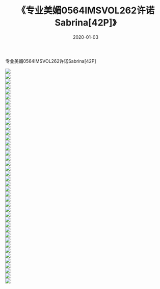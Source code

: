 ﻿---
layout: post
title:  《专业美媚0564IMSVOL262许诺Sabrina[42P]》
date:   2020-01-03
img: http://pic.660000.xyz/1:down/唯美/2020/专业美媚0564IMSVOL262许诺Sabrina[42P]/000.jpg
categories: [美女, 清纯, 唯美]
---

专业美媚0564IMSVOL262许诺Sabrina[42P]

  ![](http://pic.660000.xyz/1:down/唯美/2020/专业美媚0564IMSVOL262许诺Sabrina[42P]/001.jpg) <br> ![](http://pic.660000.xyz/1:down/唯美/2020/专业美媚0564IMSVOL262许诺Sabrina[42P]/002.jpg) <br> ![](http://pic.660000.xyz/1:down/唯美/2020/专业美媚0564IMSVOL262许诺Sabrina[42P]/003.jpg) <br> ![](http://pic.660000.xyz/1:down/唯美/2020/专业美媚0564IMSVOL262许诺Sabrina[42P]/004.jpg) <br> ![](http://pic.660000.xyz/1:down/唯美/2020/专业美媚0564IMSVOL262许诺Sabrina[42P]/005.jpg) <br> ![](http://pic.660000.xyz/1:down/唯美/2020/专业美媚0564IMSVOL262许诺Sabrina[42P]/006.jpg) <br> ![](http://pic.660000.xyz/1:down/唯美/2020/专业美媚0564IMSVOL262许诺Sabrina[42P]/007.jpg) <br> ![](http://pic.660000.xyz/1:down/唯美/2020/专业美媚0564IMSVOL262许诺Sabrina[42P]/008.jpg) <br> ![](http://pic.660000.xyz/1:down/唯美/2020/专业美媚0564IMSVOL262许诺Sabrina[42P]/009.jpg) <br> ![](http://pic.660000.xyz/1:down/唯美/2020/专业美媚0564IMSVOL262许诺Sabrina[42P]/010.jpg) <br> ![](http://pic.660000.xyz/1:down/唯美/2020/专业美媚0564IMSVOL262许诺Sabrina[42P]/011.jpg) <br> ![](http://pic.660000.xyz/1:down/唯美/2020/专业美媚0564IMSVOL262许诺Sabrina[42P]/012.jpg) <br> ![](http://pic.660000.xyz/1:down/唯美/2020/专业美媚0564IMSVOL262许诺Sabrina[42P]/013.jpg) <br> ![](http://pic.660000.xyz/1:down/唯美/2020/专业美媚0564IMSVOL262许诺Sabrina[42P]/014.jpg) <br> ![](http://pic.660000.xyz/1:down/唯美/2020/专业美媚0564IMSVOL262许诺Sabrina[42P]/015.jpg) <br> ![](http://pic.660000.xyz/1:down/唯美/2020/专业美媚0564IMSVOL262许诺Sabrina[42P]/016.jpg) <br> ![](http://pic.660000.xyz/1:down/唯美/2020/专业美媚0564IMSVOL262许诺Sabrina[42P]/017.jpg) <br> ![](http://pic.660000.xyz/1:down/唯美/2020/专业美媚0564IMSVOL262许诺Sabrina[42P]/018.jpg) <br> ![](http://pic.660000.xyz/1:down/唯美/2020/专业美媚0564IMSVOL262许诺Sabrina[42P]/019.jpg) <br> ![](http://pic.660000.xyz/1:down/唯美/2020/专业美媚0564IMSVOL262许诺Sabrina[42P]/020.jpg) <br> ![](http://pic.660000.xyz/1:down/唯美/2020/专业美媚0564IMSVOL262许诺Sabrina[42P]/021.jpg) <br> ![](http://pic.660000.xyz/1:down/唯美/2020/专业美媚0564IMSVOL262许诺Sabrina[42P]/022.jpg) <br> ![](http://pic.660000.xyz/1:down/唯美/2020/专业美媚0564IMSVOL262许诺Sabrina[42P]/023.jpg) <br> ![](http://pic.660000.xyz/1:down/唯美/2020/专业美媚0564IMSVOL262许诺Sabrina[42P]/024.jpg) <br> ![](http://pic.660000.xyz/1:down/唯美/2020/专业美媚0564IMSVOL262许诺Sabrina[42P]/025.jpg) <br> ![](http://pic.660000.xyz/1:down/唯美/2020/专业美媚0564IMSVOL262许诺Sabrina[42P]/026.jpg) <br> ![](http://pic.660000.xyz/1:down/唯美/2020/专业美媚0564IMSVOL262许诺Sabrina[42P]/027.jpg) <br> ![](http://pic.660000.xyz/1:down/唯美/2020/专业美媚0564IMSVOL262许诺Sabrina[42P]/028.jpg) <br> ![](http://pic.660000.xyz/1:down/唯美/2020/专业美媚0564IMSVOL262许诺Sabrina[42P]/029.jpg) <br> ![](http://pic.660000.xyz/1:down/唯美/2020/专业美媚0564IMSVOL262许诺Sabrina[42P]/030.jpg) <br> ![](http://pic.660000.xyz/1:down/唯美/2020/专业美媚0564IMSVOL262许诺Sabrina[42P]/031.jpg) <br> ![](http://pic.660000.xyz/1:down/唯美/2020/专业美媚0564IMSVOL262许诺Sabrina[42P]/032.jpg) <br> ![](http://pic.660000.xyz/1:down/唯美/2020/专业美媚0564IMSVOL262许诺Sabrina[42P]/033.jpg) <br> ![](http://pic.660000.xyz/1:down/唯美/2020/专业美媚0564IMSVOL262许诺Sabrina[42P]/034.jpg) <br> ![](http://pic.660000.xyz/1:down/唯美/2020/专业美媚0564IMSVOL262许诺Sabrina[42P]/035.jpg) <br> ![](http://pic.660000.xyz/1:down/唯美/2020/专业美媚0564IMSVOL262许诺Sabrina[42P]/036.jpg) <br> ![](http://pic.660000.xyz/1:down/唯美/2020/专业美媚0564IMSVOL262许诺Sabrina[42P]/037.jpg) <br> ![](http://pic.660000.xyz/1:down/唯美/2020/专业美媚0564IMSVOL262许诺Sabrina[42P]/038.jpg) <br> ![](http://pic.660000.xyz/1:down/唯美/2020/专业美媚0564IMSVOL262许诺Sabrina[42P]/039.jpg) <br> ![](http://pic.660000.xyz/1:down/唯美/2020/专业美媚0564IMSVOL262许诺Sabrina[42P]/040.jpg) <br> ![](http://pic.660000.xyz/1:down/唯美/2020/专业美媚0564IMSVOL262许诺Sabrina[42P]/041.jpg) <br> ![](http://pic.660000.xyz/1:down/唯美/2020/专业美媚0564IMSVOL262许诺Sabrina[42P]/042.jpg) <br>